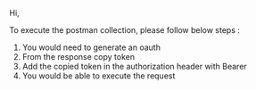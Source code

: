 Hi,

To execute the postman collection, please follow below steps : 
1. You would need to generate an oauth
2. From the response copy token
3. Add the copied token in the authorization header with Bearer
4. You would be able to execute the request
